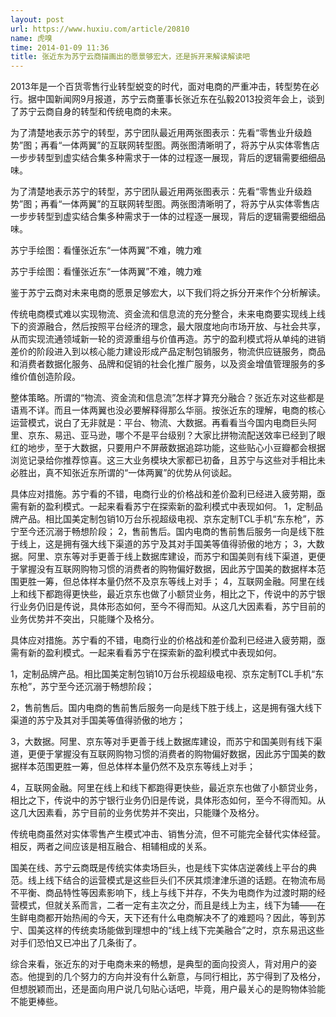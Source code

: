 ```yaml
---
layout: post
url: https://www.huxiu.com/article/20810
name: 虎嗅
time: 2014-01-09 11:36
title: 张近东为苏宁云商描画出的愿景够宏大，还是拆开来解读解读吧
---
```

2013年是一个百货零售行业转型蜕变的时代，面对电商的严重冲击，转型势在必行。据中国新闻网9月报道，苏宁云商董事长张近东在弘毅2013投资年会上，谈到了苏宁云商自身的转型和传统电商的未来。

为了清楚地表示苏宁的转型，苏宁团队最近用两张图表示：先看“零售业升级趋势”图；再看“一体两翼”的互联网转型图。两张图清晰明了，将苏宁从实体零售店一步步转型到虚实结合集多种需求于一体的过程逐一展现，背后的逻辑需要细细品味。

为了清楚地表示苏宁的转型，苏宁团队最近用两张图表示：先看“零售业升级趋势”图；再看“一体两翼”的互联网转型图。两张图清晰明了，将苏宁从实体零售店一步步转型到虚实结合集多种需求于一体的过程逐一展现，背后的逻辑需要细细品味。

苏宁手绘图：看懂张近东“一体两翼”不难，魄力难

苏宁手绘图：看懂张近东“一体两翼”不难，魄力难

鉴于苏宁云商对未来电商的愿景足够宏大，以下我们将之拆分开来作个分析解读。

传统电商模式难以实现物流、资金流和信息流的充分整合，未来电商要实现线上线下的资源融合，然后按照平台经济的理念，最大限度地向市场开放、与社会共享，从而实现流通领域新一轮的资源重组与价值再造。苏宁的盈利模式将从单纯的进销差价的阶段进入到以核心能力建设形成产品定制包销服务，物流供应链服务，商品和消费者数据化服务、品牌和促销的社会化推广服务，以及资金增值管理服务的多维价值创造阶段。

整体策略。所谓的“物流、资金流和信息流”怎样才算充分融合？张近东对这些都是语焉不详。而且一体两翼也没必要解释得那么华丽。按张近东的理解，电商的核心运营模式，说白了无非就是：平台、物流、大数据。再看看当今国内电商巨头阿里、京东、易迅、亚马逊，哪个不是平台级别？大家比拼物流配送效率已经到了眼红的地步，至于大数据，只要用户不屏蔽数据追踪功能，这些贴心小豆瓣都会根据浏览记录给你推荐惊喜。这三大业务模块大家都已初备，且苏宁与这些对手相比未必胜出，真不知张近东所谓的“一体两翼”的优势从何谈起。

具体应对措施。苏宁看的不错，电商行业的价格战和差价盈利已经进入疲劳期，亟需有新的盈利模式。一起来看看苏宁在探索新的盈利模式中表现如何。 1，定制品牌产品。相比国美定制包销10万台乐视超级电视、京东定制TCL手机“东东枪”，苏宁至今还沉溺于畅想阶段； 2，售前售后。国内电商的售前售后服务一向是线下胜于线上，这是拥有强大线下渠道的苏宁及其对手国美等值得骄傲的地方； 3，大数据。阿里、京东等对手更善于线上数据库建设，而苏宁和国美则有线下渠道，更便于掌握没有互联网购物习惯的消费者的购物偏好数据，因此苏宁国美的数据样本范围更胜一筹，但总体样本量仍然不及京东等线上对手； 4，互联网金融。阿里在线上和线下都跑得更快些，最近京东也做了小额贷业务，相比之下，传说中的苏宁银行业务仍旧是传说，具体形态如何，至今不得而知。从这几大因素看，苏宁目前的业务优势并不突出，只能赚个及格分。

具体应对措施。苏宁看的不错，电商行业的价格战和差价盈利已经进入疲劳期，亟需有新的盈利模式。一起来看看苏宁在探索新的盈利模式中表现如何。

1，定制品牌产品。相比国美定制包销10万台乐视超级电视、京东定制TCL手机“东东枪”，苏宁至今还沉溺于畅想阶段；

2，售前售后。国内电商的售前售后服务一向是线下胜于线上，这是拥有强大线下渠道的苏宁及其对手国美等值得骄傲的地方；

3，大数据。阿里、京东等对手更善于线上数据库建设，而苏宁和国美则有线下渠道，更便于掌握没有互联网购物习惯的消费者的购物偏好数据，因此苏宁国美的数据样本范围更胜一筹，但总体样本量仍然不及京东等线上对手；

4，互联网金融。阿里在线上和线下都跑得更快些，最近京东也做了小额贷业务，相比之下，传说中的苏宁银行业务仍旧是传说，具体形态如何，至今不得而知。从这几大因素看，苏宁目前的业务优势并不突出，只能赚个及格分。

传统电商虽然对实体零售产生模式冲击、销售分流，但不可能完全替代实体经营。相反，两者之间应该是相互融合、相辅相成的关系。

国美在线、苏宁云商既是传统实体卖场巨头，也是线下实体店逆袭线上平台的典范。线上线下结合的运营模式是这些巨头们不厌其烦津津乐道的话题。在物流布局不平衡、商品特性等因素影响下，线上与线下并存，不失为电商作为过渡时期的经营模式，但就关系而言，二者一定有主次之分，而且是线上为主，线下为辅——在生鲜电商都开始热闹的今天，天下还有什么电商解决不了的难题吗？因此，等到苏宁、国美这样的传统卖场能做到理想中的“线上线下完美融合”之时，京东易迅这些对手们恐怕又已冲出了几条街了。

综合来看，张近东的对于电商未来的畅想，是典型的面向投资人，背对用户的姿态。他提到的几个努力的方向并没有什么新意，与同行相比，苏宁得到了及格分，但想脱颖而出，还是面向用户说几句贴心话吧，毕竟，用户最关心的是购物体验能不能更棒些。

